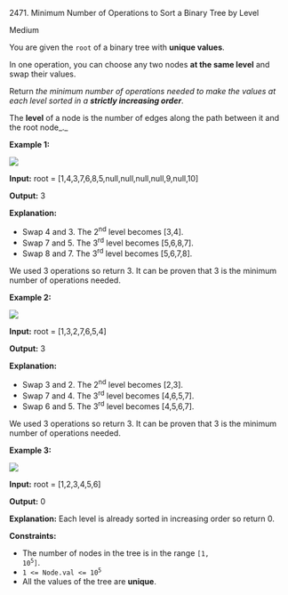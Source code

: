 2471\. Minimum Number of Operations to Sort a Binary Tree by Level

Medium

You are given the `root` of a binary tree with **unique values**.

In one operation, you can choose any two nodes **at the same level** and swap their values.

Return _the minimum number of operations needed to make the values at each level sorted in a **strictly increasing order**_.

The **level** of a node is the number of edges along the path between it and the root node_._

**Example 1:**

![](https://assets.leetcode.com/uploads/2022/09/18/image-20220918174006-2.png)

**Input:** root = [1,4,3,7,6,8,5,null,null,null,null,9,null,10]

**Output:** 3

**Explanation:**
- Swap 4 and 3. The 2<sup>nd</sup> level becomes [3,4]. 
- Swap 7 and 5. The 3<sup>rd</sup> level becomes [5,6,8,7]. 
- Swap 8 and 7. The 3<sup>rd</sup> level becomes [5,6,7,8]. 

We used 3 operations so return 3. It can be proven that 3 is the minimum number of operations needed.

**Example 2:**

![](https://assets.leetcode.com/uploads/2022/09/18/image-20220918174026-3.png)

**Input:** root = [1,3,2,7,6,5,4]

**Output:** 3

**Explanation:** 
- Swap 3 and 2. The 2<sup>nd</sup> level becomes [2,3].
- Swap 7 and 4. The 3<sup>rd</sup> level becomes [4,6,5,7]. 
- Swap 6 and 5. The 3<sup>rd</sup> level becomes [4,5,6,7]. 

We used 3 operations so return 3. It can be proven that 3 is the minimum number of operations needed.

**Example 3:**

![](https://assets.leetcode.com/uploads/2022/09/18/image-20220918174052-4.png)

**Input:** root = [1,2,3,4,5,6]

**Output:** 0

**Explanation:** Each level is already sorted in increasing order so return 0.

**Constraints:**

*   The number of nodes in the tree is in the range <code>[1, 10<sup>5</sup>]</code>.
*   <code>1 <= Node.val <= 10<sup>5</sup></code>
*   All the values of the tree are **unique**.